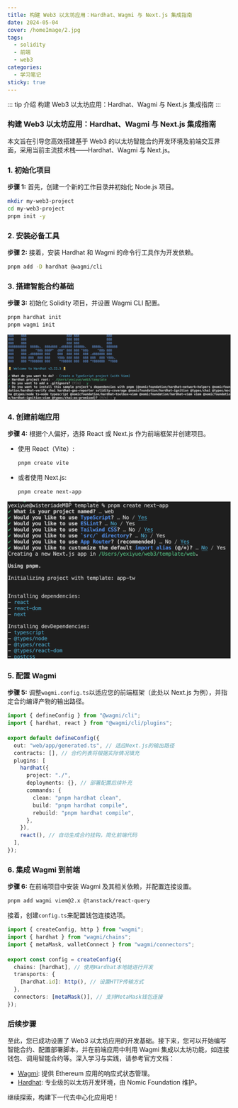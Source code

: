 ```yaml
---
title: 构建 Web3 以太坊应用：Hardhat、Wagmi 与 Next.js 集成指南
date: 2024-05-04
cover: /homeImage/2.jpg
tags:
  - solidity
  - 前端
  - web3
categories:
  - 学习笔记
sticky: true
---
```


::: tip 介绍
构建 Web3 以太坊应用：Hardhat、Wagmi 与 Next.js 集成指南
:::

<!-- more -->

### 构建 Web3 以太坊应用：Hardhat、Wagmi 与 Next.js 集成指南

本文旨在引导您高效搭建基于 Web3 的以太坊智能合约开发环境及前端交互界面，采用当前主流技术栈——Hardhat、Wagmi 与 Next.js。

### 1. 初始化项目

**步骤 1:** 首先，创建一个新的工作目录并初始化 Node.js 项目。

```bash
mkdir my-web3-project
cd my-web3-project
pnpm init -y
```

### 2. 安装必备工具

**步骤 2:** 接着，安装 Hardhat 和 Wagmi 的命令行工具作为开发依赖。

```bash
pnpm add -D hardhat @wagmi/cli
```

### 3. 搭建智能合约基础

**步骤 3:** 初始化 Solidity 项目，并设置 Wagmi CLI 配置。

```bash
pnpm hardhat init
pnpm wagmi init
```

![](./2024-05-03.assets/image-20240503181140374.png)

### 4. 创建前端应用

**步骤 4:** 根据个人偏好，选择 React 或 Next.js 作为前端框架并创建项目。

- 使用 React（Vite）:
  ```bash
  pnpm create vite
  ```
- 或者使用 Next.js:
  ```bash
  pnpm create next-app
  ```

![](./2024-05-03.assets/image-20240503181424441.png)

### 5. 配置 Wagmi

**步骤 5:** 调整`wagmi.config.ts`以适应您的前端框架（此处以 Next.js 为例），并指定合约编译产物的输出路径。

```typescript
import { defineConfig } from "@wagmi/cli";
import { hardhat, react } from "@wagmi/cli/plugins";

export default defineConfig({
  out: "web/app/generated.ts", // 适应Next.js的输出路径
  contracts: [], // 合约列表将根据实际情况填充
  plugins: [
    hardhat({
      project: "./",
      deployments: {}, // 部署配置后续补充
      commands: {
        clean: "pnpm hardhat clean",
        build: "pnpm hardhat compile",
        rebuild: "pnpm hardhat compile",
      },
    }),
    react(), // 自动生成合约挂钩，简化前端代码
  ],
});
```

### 6. 集成 Wagmi 到前端

**步骤 6:** 在前端项目中安装 Wagmi 及其相关依赖，并配置连接设置。

```bash
pnpm add wagmi viem@2.x @tanstack/react-query
```

接着，创建`config.ts`来配置钱包连接选项。

```typescript
import { createConfig, http } from "wagmi";
import { hardhat } from "wagmi/chains";
import { metaMask, walletConnect } from "wagmi/connectors";

export const config = createConfig({
  chains: [hardhat], // 使用Hardhat本地链进行开发
  transports: {
    [hardhat.id]: http(), // 设置HTTP传输方式
  },
  connectors: [metaMask()], // 支持MetaMask钱包连接
});
```

### 后续步骤

至此，您已成功设置了 Web3 以太坊应用的开发基础。接下来，您可以开始编写智能合约、配置部署脚本，并在前端应用中利用 Wagmi 集成以太坊功能，如连接钱包、调用智能合约等。深入学习与实践，请参考官方文档：

- [Wagmi](https://wagmi.sh/): 提供 Ethereum 应用的响应式状态管理。
- [Hardhat](https://hardhat.org/): 专业级的以太坊开发环境，由 Nomic Foundation 维护。

继续探索，构建下一代去中心化应用吧！
